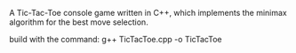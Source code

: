 A Tic-Tac-Toe console game written in C++, which
implements the minimax algorithm for the best move selection.

build with the command:
  g++ TicTacToe.cpp -o TicTacToe
